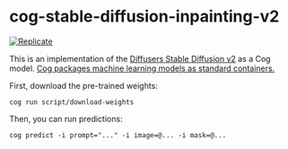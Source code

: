 # cog-stable-diffusion-inpainting-v2


[![Replicate](https://replicate.com/replicate/stable-diffusion-inpainting/badge)](https://replicate.com/replicate/stable-diffusion-inpainting) 

This is an implementation of the [Diffusers Stable Diffusion v2](https://huggingface.co/stabilityai/stable-diffusion-2) as a Cog model. [Cog packages machine learning models as standard containers.](https://github.com/replicate/cog)

First, download the pre-trained weights:

    cog run script/download-weights 

Then, you can run predictions:

    cog predict -i prompt="..." -i image=@... -i mask=@...
